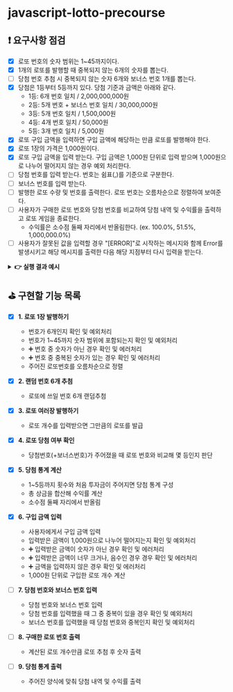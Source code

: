 # javascript-lotto-precourse

## ❗ 요구사항 점검

- [x] 로또 번호의 숫자 범위는 1~45까지이다.
- [x] 1개의 로또를 발행할 때 중복되지 않는 6개의 숫자를 뽑는다.
- [ ] 당첨 번호 추첨 시 중복되지 않는 숫자 6개와 보너스 번호 1개를 뽑는다.
- [x] 당첨은 1등부터 5등까지 있다. 당첨 기준과 금액은 아래와 같다.
  - 1등: 6개 번호 일치 / 2,000,000,000원
  - 2등: 5개 번호 + 보너스 번호 일치 / 30,000,000원
  - 3등: 5개 번호 일치 / 1,500,000원
  - 4등: 4개 번호 일치 / 50,000원
  - 5등: 3개 번호 일치 / 5,000원
- [x] 로또 구입 금액을 입력하면 구입 금액에 해당하는 만큼 로또를 발행해야 한다.
- [x] 로또 1장의 가격은 1,000원이다.
- [x] 로또 구입 금액을 입력 받는다. 구입 금액은 1,000원 단위로 입력 받으며 1,000원으로 나누어 떨어지지 않는 경우 예외 처리한다.
- [ ] 당첨 번호를 입력 받는다. 번호는 쉼표(,)를 기준으로 구분한다.
- [ ] 보너스 번호를 입력 받는다.
- [ ] 발행한 로또 수량 및 번호를 출력한다. 로또 번호는 오름차순으로 정렬하여 보여준다.
- [ ] 사용자가 구매한 로또 번호와 당첨 번호를 비교하여 당첨 내역 및 수익률을 출력하고 로또 게임을 종료한다.
  - 수익률은 소수점 둘째 자리에서 반올림한다. (ex. 100.0%, 51.5%, 1,000,000.0%)
- [ ] 사용자가 잘못된 값을 입력할 경우 "[ERROR]"로 시작하는 메시지와 함께 Error를 발생시키고 해당 메시지를 출력한 다음 해당 지점부터 다시 입력을 받는다.

<details>
<summary><b>👉 실행 결과 예시</b></summary>

- **총 실행 결과**

  ```
  구입금액을 입력해 주세요.
  8000

  8개를 구매했습니다.
  [8, 21, 23, 41, 42, 43]
  [3, 5, 11, 16, 32, 38]
  [7, 11, 16, 35, 36, 44]
  [1, 8, 11, 31, 41, 42]
  [13, 14, 16, 38, 42, 45]
  [7, 11, 30, 40, 42, 43]
  [2, 13, 22, 32, 38, 45]
  [1, 3, 5, 14, 22, 45]

  당첨 번호를 입력해 주세요.
  1,2,3,4,5,6

  보너스 번호를 입력해 주세요.
  7

  당첨 통계
  ---
  3개 일치 (5,000원) - 1개
  4개 일치 (50,000원) - 0개
  5개 일치 (1,500,000원) - 0개
  5개 일치, 보너스 볼 일치 (30,000,000원) - 0개
  6개 일치 (2,000,000,000원) - 0개
  총 수익률은 62.5%입니다.
  ```

- **예외 상황 메세지**: `[ERROR] 로또 번호는 1부터 45 사이의 숫자여야 합니다.`

</details>

## ⛳ 구현할 기능 목록

- [x] **1. 로또 1장 발행하기**

  - 번호가 6개인지 확인 및 예외처리
  - 번호가 1~45까지 숫자 범위에 포함되는지 확인 및 예외처리
  - ➕ 번호 중 숫자가 아닌 경우 확인 및 에러처리
  - ➕ 번호 중 중복된 숫자가 있는 경우 확인 및 에러처리
  - 주어진 로또번호를 오름차순으로 정렬

- [x] **2. 랜덤 번호 6개 추첨**

  - 로또에 쓰일 번호 6개 랜덤추첨

- [x] **3. 로또 여러장 발행하기**

  - 로또 개수를 입력받으면 그만큼의 로또를 발급

- [x] **4. 로또 당첨 여부 확인**

  - 당첨번호(+보너스번호)가 주어졌을 때 로또 번호와 비교해 몇 등인지 판단

- [x] **5. 당첨 통계 계산**

  - 1~5등까지 횟수와 처음 투자금이 주어지면 당첨 통계 구성
  - 총 상금을 합산해 수익률 계산
  - 소수점 둘째 자리에서 반올림

- [x] **6. 구입 금액 입력**

  - 사용자에게서 구입 금액 입력
  - 입력받은 금액이 1,000원으로 나누어 떨어지는지 확인 및 예외처리
  - ➕ 입력받은 금액이 숫자가 아닌 경우 확인 및 에러처리
  - ➕ 입력받은 금액이 너무 크거나, 음수인 경우 경우 확인 및 에러처리
  - ➕ 금액을 입력하지 않은 경우 확인 및 에러처리
  - 1,000원 단위로 구입한 로또 개수 계산

- [ ] **7. 당첨 번호와 보너스 번호 입력**

  - 당첨 번호와 보너스 번호 입력
  - 당첨 번호를 입력했을 때 그 중 중복이 있을 경우 확인 및 예외처리
  - 보너스 번호를 입력했을 때 당첨 번호와 중복인지 확인 및 예외처리

- [ ] **8. 구매한 로또 번호 출력**

  - 계산된 로또 개수만큼 로또 추첨 후 숫자 출력

- [ ] **9. 당첨 통계 출력**

  - 주어진 양식에 맞춰 당첨 내역 및 수익률 출력
